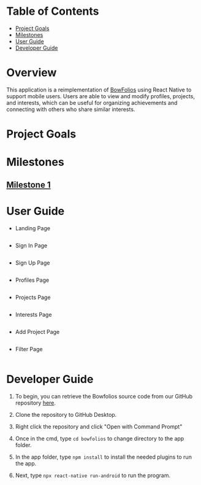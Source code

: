 # Table of Contents

* [Project Goals](#project-goals)
* [Milestones](#milestones)
* [User Guide](#user-guide)
* [Developer Guide](#developer-guide)

# Overview

This application is a reimplementation of <a href="https://bowfolios.github.io/">BowFolios</a> using React Native to support mobile users. Users are able to view and modify profiles, projects, and interests, which can be useful for organizing achievements and connecting with others who share similar interests.

# Project Goals

# Milestones

## <a href="">Milestone 1</a>

# User Guide

- Landing Page

<img src="">

- Sign In Page

<img src="">

- Sign Up Page

<img src="">

- Profiles Page

<img src="">

- Projects Page

<img src="">

- Interests Page

<img src="">

- Add Project Page

<img src="">

- Filter Page

<img src="">


# Developer Guide

1. To begin, you can retrieve the Bowfolios source code from our GitHub repository <a href="https://github.com/Asianbois808/Assignment-1">here</a>.

2. Clone the repository to GitHub Desktop.

3. Right click the repository and click "Open with Command Prompt"

4. Once in the cmd, type `cd bowfolios` to change directory to the app folder.

5. In the app folder, type `npm install` to install the needed plugins to run the app.

6. Next, type `npx react-native run-android` to run the program.


